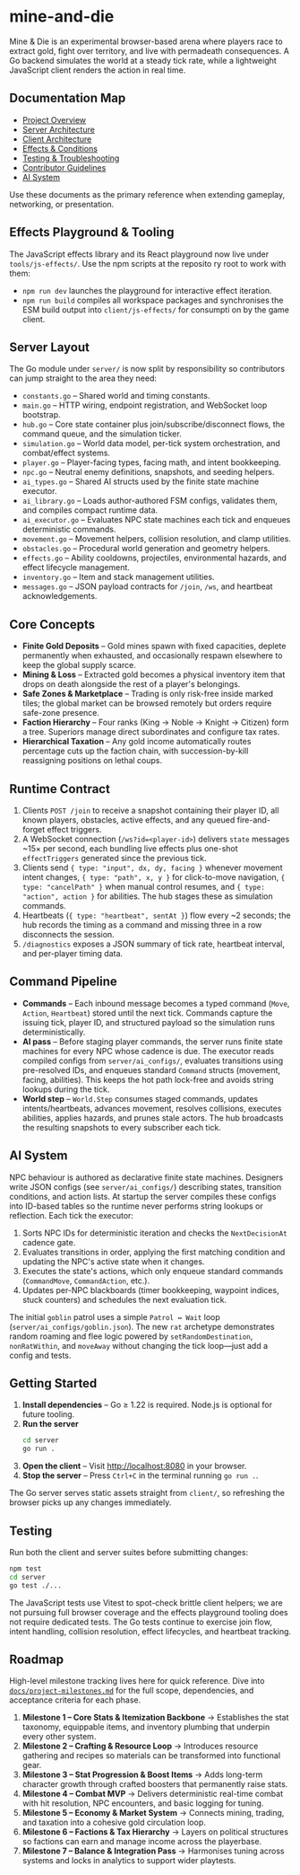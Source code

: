 # mine-and-die

Mine & Die is an experimental browser-based arena where players race to extract gold, fight over territory, and live with permadeath consequences. A Go backend simulates the world at a steady tick rate, while a lightweight JavaScript client renders the action in real time.

## Documentation Map
- [Project Overview](docs/README.md)
- [Server Architecture](docs/architecture/server.md)
- [Client Architecture](docs/architecture/client.md)
- [Effects & Conditions](docs/architecture/effects.md)
- [Testing & Troubleshooting](docs/architecture/testing.md)
- [Contributor Guidelines](AGENTS.md)
- [AI System](docs/architecture/ai.md)

Use these documents as the primary reference when extending gameplay, networking, or presentation.

## Effects Playground & Tooling

The JavaScript effects library and its React playground now live under `tools/js-effects/`. Use the npm scripts at the reposito
ry root to work with them:

- `npm run dev` launches the playground for interactive effect iteration.
- `npm run build` compiles all workspace packages and synchronises the ESM build output into `client/js-effects/` for consumpti
on by the game client.

## Server Layout
The Go module under `server/` is now split by responsibility so contributors can jump straight to the area they need:

- `constants.go` – Shared world and timing constants.
- `main.go` – HTTP wiring, endpoint registration, and WebSocket loop bootstrap.
- `hub.go` – Core state container plus join/subscribe/disconnect flows, the command queue, and the simulation ticker.
- `simulation.go` – World data model, per-tick system orchestration, and combat/effect systems.
- `player.go` – Player-facing types, facing math, and intent bookkeeping.
- `npc.go` – Neutral enemy definitions, snapshots, and seeding helpers.
- `ai_types.go` – Shared AI structs used by the finite state machine executor.
- `ai_library.go` – Loads author-authored FSM configs, validates them, and compiles compact runtime data.
- `ai_executor.go` – Evaluates NPC state machines each tick and enqueues deterministic commands.
- `movement.go` – Movement helpers, collision resolution, and clamp utilities.
- `obstacles.go` – Procedural world generation and geometry helpers.
- `effects.go` – Ability cooldowns, projectiles, environmental hazards, and effect lifecycle management.
- `inventory.go` – Item and stack management utilities.
- `messages.go` – JSON payload contracts for `/join`, `/ws`, and heartbeat acknowledgements.

## Core Concepts
- **Finite Gold Deposits** – Gold mines spawn with fixed capacities, deplete permanently when exhausted, and occasionally respawn elsewhere to keep the global supply scarce.
- **Mining & Loss** – Extracted gold becomes a physical inventory item that drops on death alongside the rest of a player's belongings.
- **Safe Zones & Marketplace** – Trading is only risk-free inside marked tiles; the global market can be browsed remotely but orders require safe-zone presence.
- **Faction Hierarchy** – Four ranks (King → Noble → Knight → Citizen) form a tree. Superiors manage direct subordinates and configure tax rates.
- **Hierarchical Taxation** – Any gold income automatically routes percentage cuts up the faction chain, with succession-by-kill reassigning positions on lethal coups.

## Runtime Contract
1. Clients `POST /join` to receive a snapshot containing their player ID, all known players, obstacles, active effects, and any queued fire-and-forget effect triggers.
2. A WebSocket connection (`/ws?id=<player-id>`) delivers `state` messages ~15× per second, each bundling live effects plus one-shot `effectTriggers` generated since the previous tick.
3. Clients send `{ type: "input", dx, dy, facing }` whenever movement intent changes, `{ type: "path", x, y }` for click-to-move navigation, `{ type: "cancelPath" }` when manual control resumes, and `{ type: "action", action }` for abilities. The hub stages these as simulation commands.
4. Heartbeats (`{ type: "heartbeat", sentAt }`) flow every ~2 seconds; the hub records the timing as a command and missing three in a row disconnects the session.
5. `/diagnostics` exposes a JSON summary of tick rate, heartbeat interval, and per-player timing data.

## Command Pipeline
- **Commands** – Each inbound message becomes a typed command (`Move`, `Action`, `Heartbeat`) stored until the next tick. Commands capture the issuing tick, player ID, and structured payload so the simulation runs deterministically.
- **AI pass** – Before staging player commands, the server runs finite state machines for every NPC whose cadence is due. The executor reads compiled configs from `server/ai_configs/`, evaluates transitions using pre-resolved IDs, and enqueues standard `Command` structs (movement, facing, abilities). This keeps the hot path lock-free and avoids string lookups during the tick.
- **World step** – `World.Step` consumes staged commands, updates intents/heartbeats, advances movement, resolves collisions, executes abilities, applies hazards, and prunes stale actors.
  The hub broadcasts the resulting snapshots to every subscriber each tick.

## AI System
NPC behaviour is authored as declarative finite state machines. Designers write JSON configs (see `server/ai_configs/`) describing states, transition conditions, and action lists. At startup the server compiles these configs into ID-based tables so the runtime never performs string lookups or reflection. Each tick the executor:

1. Sorts NPC IDs for deterministic iteration and checks the `NextDecisionAt` cadence gate.
2. Evaluates transitions in order, applying the first matching condition and updating the NPC's active state when it changes.
3. Executes the state's actions, which only enqueue standard commands (`CommandMove`, `CommandAction`, etc.).
4. Updates per-NPC blackboards (timer bookkeeping, waypoint indices, stuck counters) and schedules the next evaluation tick.

The initial `goblin` patrol uses a simple `Patrol ↔ Wait` loop (`server/ai_configs/goblin.json`). The new `rat` archetype demonstrates random roaming and flee logic powered by `setRandomDestination`, `nonRatWithin`, and `moveAway` without changing the tick loop—just add a config and tests.

## Getting Started
1. **Install dependencies** – Go ≥ 1.22 is required. Node.js is optional for future tooling.
2. **Run the server**
   ```bash
   cd server
   go run .
   ```
3. **Open the client** – Visit [http://localhost:8080](http://localhost:8080) in your browser.
4. **Stop the server** – Press `Ctrl+C` in the terminal running `go run .`.

The Go server serves static assets straight from `client/`, so refreshing the browser picks up any changes immediately.

## Testing
Run both the client and server suites before submitting changes:
```bash
npm test
cd server
go test ./...
```
The JavaScript tests use Vitest to spot-check brittle client helpers; we are not pursuing full browser coverage and the effects playground tooling does not require dedicated tests. The Go tests continue to exercise join flow, intent handling, collision resolution, effect lifecycles, and heartbeat tracking.

## Roadmap
High-level milestone tracking lives here for quick reference. Dive into
[`docs/project-milestones.md`](docs/project-milestones.md) for the full scope,
dependencies, and acceptance criteria for each phase.

1. **Milestone 1 – Core Stats & Itemization Backbone** → Establishes the stat
   taxonomy, equippable items, and inventory plumbing that underpin every other
   system.
2. **Milestone 2 – Crafting & Resource Loop** → Introduces resource gathering
   and recipes so materials can be transformed into functional gear.
3. **Milestone 3 – Stat Progression & Boost Items** → Adds long-term character
   growth through crafted boosters that permanently raise stats.
4. **Milestone 4 – Combat MVP** → Delivers deterministic real-time combat with
   hit resolution, NPC encounters, and basic logging for tuning.
5. **Milestone 5 – Economy & Market System** → Connects mining, trading, and
   taxation into a cohesive gold circulation loop.
6. **Milestone 6 – Factions & Tax Hierarchy** → Layers on political structures
   so factions can earn and manage income across the playerbase.
7. **Milestone 7 – Balance & Integration Pass** → Harmonises tuning across
   systems and locks in analytics to support wider playtests.
